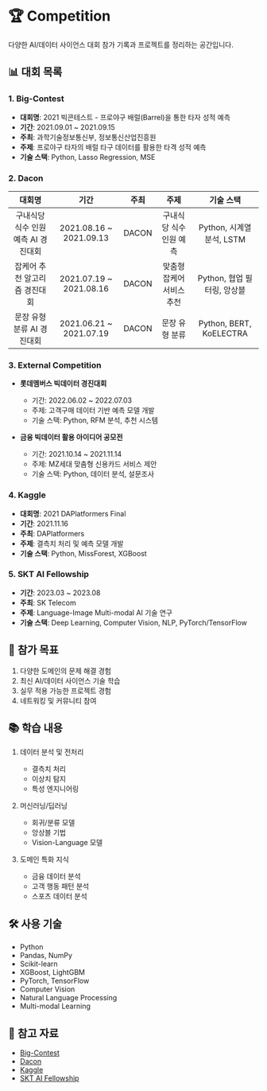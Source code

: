 # 🏆 Competition

다양한 AI/데이터 사이언스 대회 참가 기록과 프로젝트를 정리하는 공간입니다.

## 📊 대회 목록

### 1. Big-Contest
- **대회명**: 2021 빅콘테스트 - 프로야구 배럴(Barrel)을 통한 타자 성적 예측
- **기간**: 2021.09.01 ~ 2021.09.15
- **주최**: 과학기술정보통신부, 정보통신산업진흥원
- **주제**: 프로야구 타자의 배럴 타구 데이터를 활용한 타격 성적 예측
- **기술 스택**: Python, Lasso Regression, MSE

### 2. Dacon
| 대회명 | 기간 | 주최 | 주제 | 기술 스택 |
|:---:|:---:|:---:|:---:|:---:|
| 구내식당 식수 인원 예측 AI 경진대회 | 2021.08.16 ~ 2021.09.13 | DACON | 구내식당 식수 인원 예측 | Python, 시계열 분석, LSTM |
| 잡케어 추천 알고리즘 경진대회 | 2021.07.19 ~ 2021.08.16 | DACON | 맞춤형 잡케어 서비스 추천 | Python, 협업 필터링, 앙상블 |
| 문장 유형 분류 AI 경진대회 | 2021.06.21 ~ 2021.07.19 | DACON | 문장 유형 분류 | Python, BERT, KoELECTRA |

### 3. External Competition
- **롯데멤버스 빅데이터 경진대회**
  - 기간: 2022.06.02 ~ 2022.07.03
  - 주제: 고객구매 데이터 기반 예측 모델 개발
  - 기술 스택: Python, RFM 분석, 추천 시스템

- **금융 빅데이터 활용 아이디어 공모전**
  - 기간: 2021.10.14 ~ 2021.11.14
  - 주제: MZ세대 맞춤형 신용카드 서비스 제안
  - 기술 스택: Python, 데이터 분석, 설문조사

### 4. Kaggle
- **대회명**: 2021 DAPlatformers Final
- **기간**: 2021.11.16
- **주최**: DAPlatformers
- **주제**: 결측치 처리 및 예측 모델 개발
- **기술 스택**: Python, MissForest, XGBoost

### 5. SKT AI Fellowship
- **기간**: 2023.03 ~ 2023.08
- **주최**: SK Telecom
- **주제**: Language-Image Multi-modal AI 기술 연구
- **기술 스택**: Deep Learning, Computer Vision, NLP, PyTorch/TensorFlow

## 🎯 참가 목표
1. 다양한 도메인의 문제 해결 경험
2. 최신 AI/데이터 사이언스 기술 학습
3. 실무 적용 가능한 프로젝트 경험
4. 네트워킹 및 커뮤니티 참여

## 📚 학습 내용
1. 데이터 분석 및 전처리
   - 결측치 처리
   - 이상치 탐지
   - 특성 엔지니어링

2. 머신러닝/딥러닝
   - 회귀/분류 모델
   - 앙상블 기법
   - Vision-Language 모델

3. 도메인 특화 지식
   - 금융 데이터 분석
   - 고객 행동 패턴 분석
   - 스포츠 데이터 분석

## 🛠️ 사용 기술
- Python
- Pandas, NumPy
- Scikit-learn
- XGBoost, LightGBM
- PyTorch, TensorFlow
- Computer Vision
- Natural Language Processing
- Multi-modal Learning

## 📌 참고 자료
- [Big-Contest](https://www.bigcontest.or.kr/)
- [Dacon](https://dacon.io/)
- [Kaggle](https://www.kaggle.com/)
- [SKT AI Fellowship](https://www.sktaifellowship.com/) 